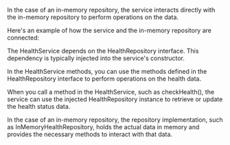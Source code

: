 In the case of an in-memory repository, the service interacts directly with the in-memory repository to perform operations on the data.

Here's an example of how the service and the in-memory repository are connected:

The HealthService depends on the HealthRepository interface. This dependency is typically injected into the service's constructor.

In the HealthService methods, you can use the methods defined in the HealthRepository interface to perform operations on the health data.

When you call a method in the HealthService, such as checkHealth(), the service can use the injected HealthRepository instance to retrieve or update the health status data.

In the case of an in-memory repository, the repository implementation, such as InMemoryHealthRepository, holds the actual data in memory and provides the necessary methods to interact with that data.